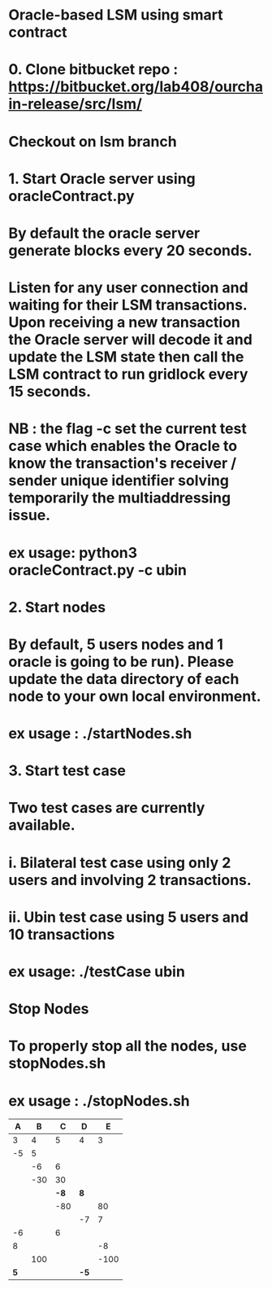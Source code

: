 # Oracle-based LSM using smart contract

# 0. Clone bitbucket repo : https://bitbucket.org/lab408/ourchain-release/src/lsm/
# Checkout on lsm branch

# 1. Start Oracle server using oracleContract.py
# By default the oracle server generate blocks every 20 seconds.
# Listen for any user connection and waiting for their LSM transactions. Upon receiving a new transaction the Oracle server will decode it and update the LSM state then call the LSM contract to run gridlock every 15 seconds.
# NB : the flag -c set the current test case which enables the Oracle to know the transaction's receiver / sender unique identifier solving temporarily the multiaddressing issue.

# ex usage: python3 oracleContract.py -c ubin


# 2. Start nodes 
# By default, 5 users nodes and 1 oracle is going to be run). Please update the data directory of each node to your own local environment.
# ex usage : ./startNodes.sh


# 3. Start test case
# Two test cases are currently available. 
# i. Bilateral test case using only 2 users and involving 2 transactions.
# ii. Ubin test case using 5 users and 10 transactions


# ex usage: ./testCase ubin


# Stop Nodes
# To properly stop all the nodes, use stopNodes.sh
# ex usage : ./stopNodes.sh

|  A |  B |  C |  D |  E |
|----|----|----|----|----|
|  3 |  4 |  5 |  4 |  3 |
| -5 |  5 |    |    |    |
|    | -6 |  6 |    |    |
|    |-30 | 30 |    |    |
|    |    | **-8** |  **8** |    |
|    |    |-80 |    |  80|
|    |    |    | -7 |   7|
| -6 |    |  6 |    |    |
|  8 |    |    |    |  -8|
|    |100 |    |    |-100|
|  **5** |    |    | **-5** |    |
